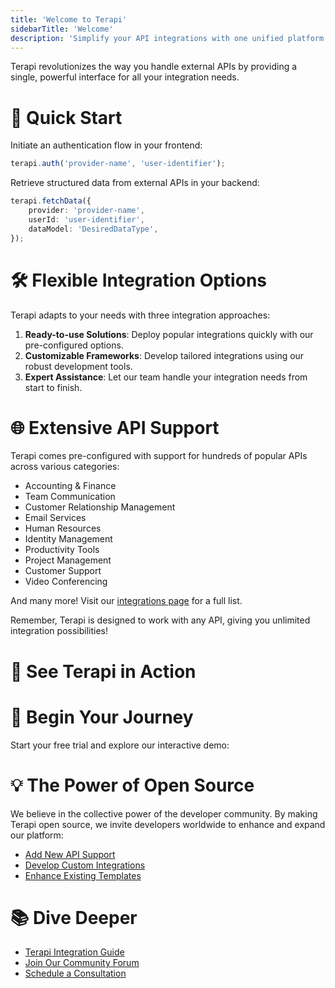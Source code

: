 ```yaml
---
title: 'Welcome to Terapi'
sidebarTitle: 'Welcome'
description: 'Simplify your API integrations with one unified platform.'
---
```


Terapi revolutionizes the way you handle external APIs by providing a single, powerful interface for all your integration needs.


  


# 🚀 Quick Start

Initiate an authentication flow in your frontend:

```js
terapi.auth('provider-name', 'user-identifier');
```

Retrieve structured data from external APIs in your backend:

```ts
terapi.fetchData({
    provider: 'provider-name',
    userId: 'user-identifier',
    dataModel: 'DesiredDataType',
});
```

# 🛠️ Flexible Integration Options

Terapi adapts to your needs with three integration approaches:

1. **Ready-to-use Solutions**: Deploy popular integrations quickly with our pre-configured options.
2. **Customizable Frameworks**: Develop tailored integrations using our robust development tools.
3. **Expert Assistance**: Let our team handle your integration needs from start to finish.

# 🌐 Extensive API Support

Terapi comes pre-configured with support for hundreds of popular APIs across various categories:

- Accounting & Finance
- Team Communication
- Customer Relationship Management
- Email Services
- Human Resources
- Identity Management
- Productivity Tools
- Project Management
- Customer Support
- Video Conferencing

And many more! Visit our [integrations page](https://terapi.dev/supported-apis) for a full list.

Remember, Terapi is designed to work with any API, giving you unlimited integration possibilities!

# 🎥 See Terapi in Action


    


# 🏁 Begin Your Journey

Start your free trial and explore our interactive demo:


  


# 💡 The Power of Open Source

We believe in the collective power of the developer community. By making Terapi open source, we invite developers worldwide to enhance and expand our platform:

- [Add New API Support](/contribute/new-api-guide)
- [Develop Custom Integrations](/contribute/custom-integration-guide)
- [Enhance Existing Templates](/contribute/template-enhancement-guide)

# 📚 Dive Deeper

- [Terapi Integration Guide](/docs/integration-guide)
- [Join Our Community Forum](https://community.terapi.dev)
- [Schedule a Consultation](https://terapi.dev/consultation)
